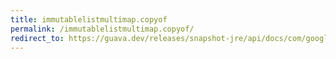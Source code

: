 ```yaml
---
title: immutablelistmultimap.copyof
permalink: /immutablelistmultimap.copyof/
redirect_to: https://guava.dev/releases/snapshot-jre/api/docs/com/google/common/collect/ImmutableListMultimap.html#copyOf-java.lang.Iterable-
---
```

